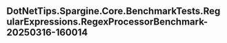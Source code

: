 ## DotNetTips.Spargine.Core.BenchmarkTests.RegularExpressions.RegexProcessorBenchmark-20250316-160014
